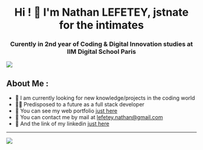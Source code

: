 <h1 align="center">Hi ! 👋 I'm Nathan LEFETEY, jstnate for the intimates</h1>
<h3 align="center">Curently in 2nd year of Coding & Digital Innovation studies at IIM Digital School Paris</h3>

![](https://komarev.com/ghpvc/?username=jstnate)

## About Me :

* 🧠 I am currently looking for new knowledge/projects in the coding world
* 👨‍💻 Predisposed to a future as a full stack developer
* 📖 You can see my web portfolio [just here](https://nathanlefetey.com/)
* 📠 You can contact me by mail at lefetey.nathan@gmail.com
* 📱 And the link of my linkedin [just here](www.linkedin.com/in/nathanlefetey)

---

![](https://github-readme-stats.vercel.app/api?username=jstnate&show_icons=true&theme=dark)
